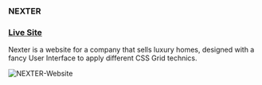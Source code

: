 ### NEXTER
### [Live Site](https://alaa-elghamry.github.io/NEXTER/)

Nexter is a website for a company that sells luxury homes, designed with a fancy User Interface to apply different CSS Grid technics.

 ![NEXTER-Website](https://github.com/Alaa-Elghamry/NEXTER/blob/main/img/NEXTER.png?raw=true) 
